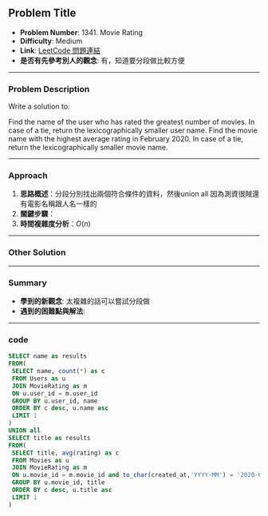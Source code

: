 ## Problem Title

- **Problem Number**:  1341. Movie Rating
- **Difficulty**: Medium
- **Link**: [LeetCode 問題連結](https://leetcode.com/problems/movie-rating/description/?envType=study-plan-v2&envId=top-sql-50)
- **是否有先參考別人的觀念**: 有，知道要分段做比較方便
---

### Problem Description

Write a solution to:

Find the name of the user who has rated the greatest number of movies. In case of a tie, return the lexicographically smaller user name.
Find the movie name with the highest average rating in February 2020. In case of a tie, return the lexicographically smaller movie name.

---

### Approach

1. **思路概述**：分段分別找出兩個符合條件的資料，然後union all 因為測資很賊還有電影名稱跟人名一樣的
2. **關鍵步驟**：
3. **時間複雜度分析**：$O(n)$

---

### Other Solution


---
### Summary

- **學到的新觀念**: 太複雜的話可以嘗試分段做
- **遇到的困難點與解法**:

---

### code
```sql
SELECT name as results
FROM(
 SELECT name, count(*) as c
 FROM Users as u
 JOIN MovieRating as m
 ON u.user_id = m.user_id
 GROUP BY u.user_id, name
 ORDER BY c desc, u.name asc
 LIMIT 1
)
UNION all
SELECT title as results
FROM(
 SELECT title, avg(rating) as c
 FROM Movies as u
 JOIN MovieRating as m
 ON u.movie_id = m.movie_id and to_char(created_at,'YYYY-MM') = '2020-02'
 GROUP BY u.movie_id, title
 ORDER BY c desc, u.title asc
 LIMIT 1
)
```